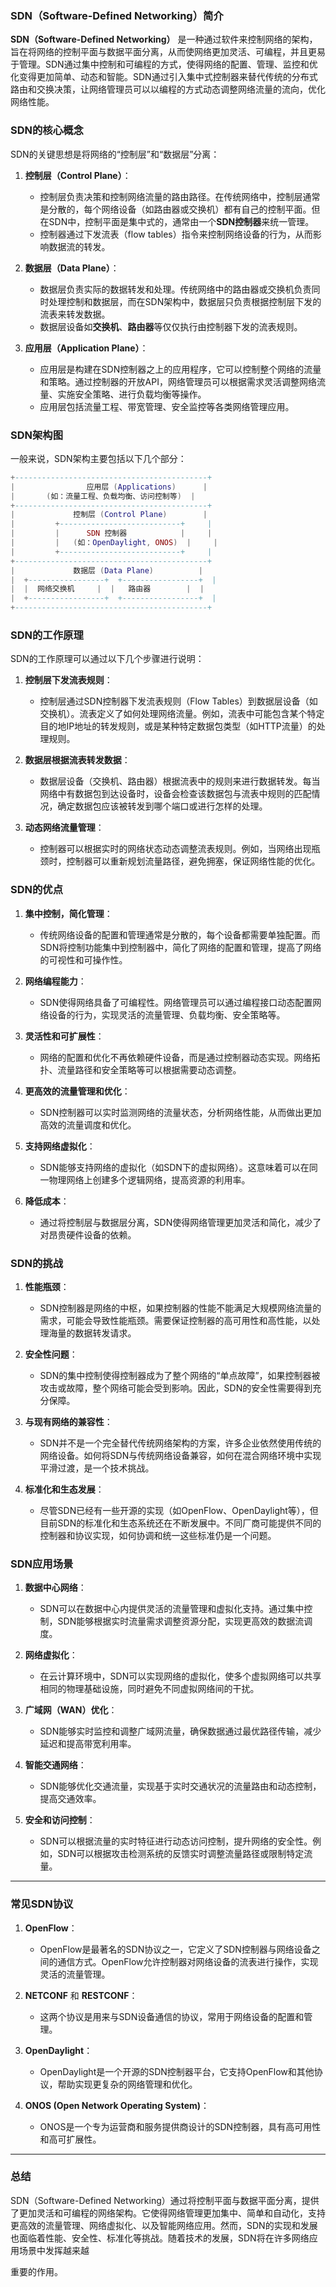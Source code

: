 ### **SDN（Software-Defined Networking）简介**

**SDN（Software-Defined Networking）** 是一种通过软件来控制网络的架构，旨在将网络的控制平面与数据平面分离，从而使网络更加灵活、可编程，并且更易于管理。SDN通过集中控制和可编程的方式，使得网络的配置、管理、监控和优化变得更加简单、动态和智能。SDN通过引入集中式控制器来替代传统的分布式路由和交换决策，让网络管理员可以以编程的方式动态调整网络流量的流向，优化网络性能。

### **SDN的核心概念**

SDN的关键思想是将网络的“控制层”和“数据层”分离：

1. **控制层（Control Plane）**：
   - 控制层负责决策和控制网络流量的路由路径。在传统网络中，控制层通常是分散的，每个网络设备（如路由器或交换机）都有自己的控制平面。但在SDN中，控制平面是集中式的，通常由一个**SDN控制器**来统一管理。
   - 控制器通过下发流表（flow tables）指令来控制网络设备的行为，从而影响数据流的转发。

2. **数据层（Data Plane）**：
   - 数据层负责实际的数据转发和处理。传统网络中的路由器或交换机负责同时处理控制和数据层，而在SDN架构中，数据层只负责根据控制层下发的流表来转发数据。
   - 数据层设备如**交换机**、**路由器**等仅仅执行由控制器下发的流表规则。

3. **应用层（Application Plane）**：
   - 应用层是构建在SDN控制器之上的应用程序，它可以控制整个网络的流量和策略。通过控制器的开放API，网络管理员可以根据需求灵活调整网络流量、实施安全策略、进行负载均衡等操作。
   - 应用层包括流量工程、带宽管理、安全监控等各类网络管理应用。

### **SDN架构图**

一般来说，SDN架构主要包括以下几个部分：

```lua
+-------------------------------------------+
|                应用层 (Applications)      |
|       (如：流量工程、负载均衡、访问控制等)  |
+-------------------------------------------+
|             控制层 (Control Plane)        |
|         +---------------------------+     |
|         |      SDN 控制器            |     |
|         |   (如：OpenDaylight, ONOS)  |     |
|         +---------------------------+     |
+-------------------------------------------+
|             数据层 (Data Plane)          |
|  +-----------------+  +-----------------+  |
|  |  网络交换机     |  |   路由器        |  |
|  +-----------------+  +-----------------+  |
+-------------------------------------------+
```

### **SDN的工作原理**

SDN的工作原理可以通过以下几个步骤进行说明：

1. **控制层下发流表规则**：
   - 控制层通过SDN控制器下发流表规则（Flow Tables）到数据层设备（如交换机）。流表定义了如何处理网络流量。例如，流表中可能包含某个特定目的地IP地址的转发规则，或是某种特定数据包类型（如HTTP流量）的处理规则。

2. **数据层根据流表转发数据**：
   - 数据层设备（交换机、路由器）根据流表中的规则来进行数据转发。每当网络中有数据包到达设备时，设备会检查该数据包与流表中规则的匹配情况，确定数据包应该被转发到哪个端口或进行怎样的处理。

3. **动态网络流量管理**：
   - 控制器可以根据实时的网络状态动态调整流表规则。例如，当网络出现瓶颈时，控制器可以重新规划流量路径，避免拥塞，保证网络性能的优化。

### **SDN的优点**

1. **集中控制，简化管理**：
   - 传统网络设备的配置和管理通常是分散的，每个设备都需要单独配置。而SDN将控制功能集中到控制器中，简化了网络的配置和管理，提高了网络的可视性和可操作性。

2. **网络编程能力**：
   - SDN使得网络具备了可编程性。网络管理员可以通过编程接口动态配置网络设备的行为，实现灵活的流量管理、负载均衡、安全策略等。

3. **灵活性和可扩展性**：
   - 网络的配置和优化不再依赖硬件设备，而是通过控制器动态实现。网络拓扑、流量路径和安全策略等可以根据需要动态调整。

4. **更高效的流量管理和优化**：
   - SDN控制器可以实时监测网络的流量状态，分析网络性能，从而做出更加高效的流量调度和优化。

5. **支持网络虚拟化**：
   - SDN能够支持网络的虚拟化（如SDN下的虚拟网络）。这意味着可以在同一物理网络上创建多个逻辑网络，提高资源的利用率。

6. **降低成本**：
   - 通过将控制层与数据层分离，SDN使得网络管理更加灵活和简化，减少了对昂贵硬件设备的依赖。

### **SDN的挑战**

1. **性能瓶颈**：
   - SDN控制器是网络的中枢，如果控制器的性能不能满足大规模网络流量的需求，可能会导致性能瓶颈。需要保证控制器的高可用性和高性能，以处理海量的数据转发请求。

2. **安全性问题**：
   - SDN的集中控制使得控制器成为了整个网络的“单点故障”，如果控制器被攻击或故障，整个网络可能会受到影响。因此，SDN的安全性需要得到充分保障。

3. **与现有网络的兼容性**：
   - SDN并不是一个完全替代传统网络架构的方案，许多企业依然使用传统的网络设备。如何将SDN与传统网络设备兼容，如何在混合网络环境中实现平滑过渡，是一个技术挑战。

4. **标准化和生态发展**：
   - 尽管SDN已经有一些开源的实现（如OpenFlow、OpenDaylight等），但目前SDN的标准化和生态系统还在不断发展中。不同厂商可能提供不同的控制器和协议实现，如何协调和统一这些标准仍是一个问题。

### **SDN应用场景**

1. **数据中心网络**：
   - SDN可以在数据中心内提供灵活的流量管理和虚拟化支持。通过集中控制，SDN能够根据实时流量需求调整资源分配，实现更高效的数据流调度。

2. **网络虚拟化**：
   - 在云计算环境中，SDN可以实现网络的虚拟化，使多个虚拟网络可以共享相同的物理基础设施，同时避免不同虚拟网络间的干扰。

3. **广域网（WAN）优化**：
   - SDN能够实时监控和调整广域网流量，确保数据通过最优路径传输，减少延迟和提高带宽利用率。

4. **智能交通网络**：
   - SDN能够优化交通流量，实现基于实时交通状况的流量路由和动态控制，提高交通效率。

5. **安全和访问控制**：
   - SDN可以根据流量的实时特征进行动态访问控制，提升网络的安全性。例如，SDN可以根据攻击检测系统的反馈实时调整流量路径或限制特定流量。

---

### **常见SDN协议**

1. **OpenFlow**：
   - OpenFlow是最著名的SDN协议之一，它定义了SDN控制器与网络设备之间的通信方式。OpenFlow允许控制器对网络设备的流表进行操作，实现灵活的流量管理。

2. **NETCONF** 和 **RESTCONF**：
   - 这两个协议是用来与SDN设备通信的协议，常用于网络设备的配置和管理。

3. **OpenDaylight**：
   - OpenDaylight是一个开源的SDN控制器平台，它支持OpenFlow和其他协议，帮助实现更复杂的网络管理和优化。

4. **ONOS (Open Network Operating System)**：
   - ONOS是一个专为运营商和服务提供商设计的SDN控制器，具有高可用性和高可扩展性。

---

### **总结**

SDN（Software-Defined Networking）通过将控制平面与数据平面分离，提供了更加灵活和可编程的网络架构。它使得网络管理更加集中、简单和自动化，支持更高效的流量管理、网络虚拟化、以及智能网络应用。然而，SDN的实现和发展也面临着性能、安全性、标准化等挑战。随着技术的发展，SDN将在许多网络应用场景中发挥越来越

重要的作用。